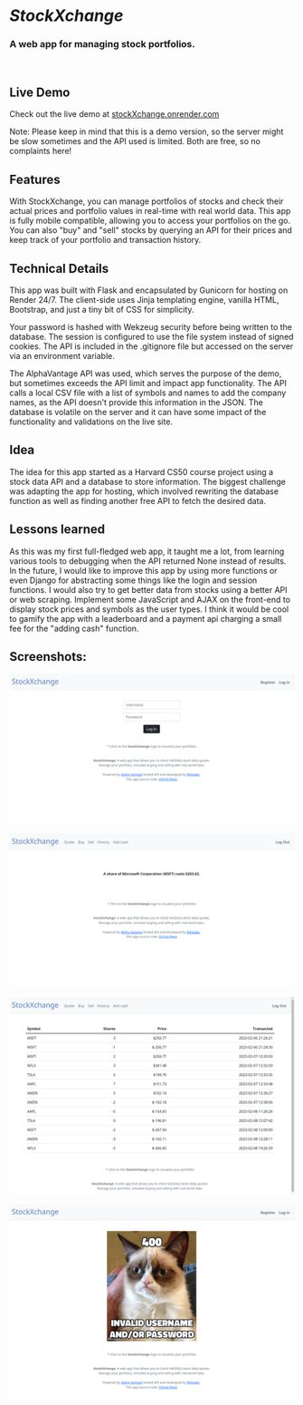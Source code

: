 # *StockXchange*
### A web app for managing stock portfolios.
<br>

## Live Demo
Check out the live demo at [stockXchange.onrender.com](https://stockxchange.onrender.com/)

Note: Please keep in mind that this is a demo version, so the server might be slow sometimes and the API used is limited. Both are free, so no complaints here!
<br>

## Features

With StockXchange, you can manage portfolios of stocks and check their actual prices and portfolio values in real-time with real world data. This app is fully mobile compatible, allowing you to access your portfolios on the go. You can also "buy" and "sell" stocks by querying an API for their prices and keep track of your portfolio and transaction history.


## Technical Details

This app was built with Flask and encapsulated by Gunicorn for hosting on Render 24/7. The client-side uses Jinja templating engine, vanilla HTML, Bootstrap, and just a tiny bit of CSS for simplicity.

Your password is hashed with Wekzeug security before being written to the database. The session is configured to use the file system instead of signed cookies. The API is included in the .gitignore file but accessed on the server via an environment variable.

The AlphaVantage API was used, which serves the purpose of the demo, but sometimes exceeds the API limit and impact app functionality. The API calls a local CSV file with a list of symbols and names to add the company names, as the API doesn't provide this information in the JSON. The database is volatile on the server and it can have some impact of the functionality and validations on the live site. 


## Idea

The idea for this app started as a Harvard CS50 course project using a stock data API and a database to store information. The biggest challenge was adapting the app for hosting, which involved rewriting the database function as well as finding another free API to fetch the desired data.


## Lessons learned

As this was my first full-fledged web app, it taught me a lot, from learning various tools to debugging when the API returned None instead of results. In the future, I would like to improve this app by using more functions or even Django for abstracting some things like the login and session functions. I would also try to get better data from stocks using a better API or web scraping. Implement some JavaScript and AJAX on the front-end to display stock prices and symbols as the user types. I think it would be cool to gamify the app with a leaderboard and a payment api charging a small fee for the "adding cash" function.


## Screenshots:

![Alt text](static/sreenshot1.png)

![Alt text](static/sreenshot3.png)

![Alt text](static/sreenshot2.png)

![Alt text](static/sreenshot4.png)